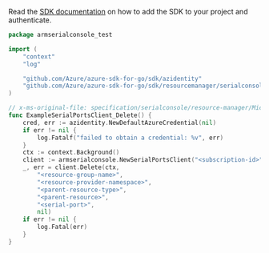 Read the [SDK documentation](https://github.com/Azure/azure-sdk-for-go/blob/sdk%2Fresourcemanager%2Fserialconsole%2Farmserialconsole%2Fv0.2.0/sdk/resourcemanager/serialconsole/armserialconsole/README.md) on how to add the SDK to your project and authenticate.

```go
package armserialconsole_test

import (
	"context"
	"log"

	"github.com/Azure/azure-sdk-for-go/sdk/azidentity"
	"github.com/Azure/azure-sdk-for-go/sdk/resourcemanager/serialconsole/armserialconsole"
)

// x-ms-original-file: specification/serialconsole/resource-manager/Microsoft.SerialConsole/stable/2018-05-01/examples/DeleteSerialPort.json
func ExampleSerialPortsClient_Delete() {
	cred, err := azidentity.NewDefaultAzureCredential(nil)
	if err != nil {
		log.Fatalf("failed to obtain a credential: %v", err)
	}
	ctx := context.Background()
	client := armserialconsole.NewSerialPortsClient("<subscription-id>", cred, nil)
	_, err = client.Delete(ctx,
		"<resource-group-name>",
		"<resource-provider-namespace>",
		"<parent-resource-type>",
		"<parent-resource>",
		"<serial-port>",
		nil)
	if err != nil {
		log.Fatal(err)
	}
}
```

